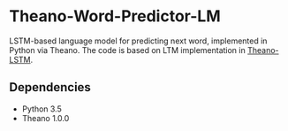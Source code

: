 # Theano-Word-Predictor-LM

LSTM-based language model for predicting next word, implemented in Python via Theano. The code is based on LTM implementation in [Theano-LSTM](https://github.com/sidgan/Theano-LSTM).

## Dependencies
- Python 3.5
- Theano 1.0.0

